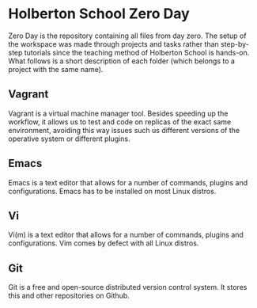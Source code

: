 # Holberton School Zero Day

Zero Day is the repository containing all files from day zero. The setup of the workspace was made through projects and tasks rather than step-by-step tutorials since the teaching method of Holberton School is hands-on. What follows is a short description of each folder (which belongs to a project with the same name).

## Vagrant

Vagrant is a virtual machine manager tool. Besides speeding up the workflow, it allows us to test and code on replicas of the exact same environment, avoiding this way issues such us different versions of the operative system or different plugins.

## Emacs

Emacs is a text editor that allows for a number of commands, plugins and configurations. Emacs has to be installed on most Linux distros.

## Vi

Vi(m) is a text editor that allows for a number of commands, plugins and configurations. Vim comes by defect with all Linux distros.

## Git

Git is a free and open-source distributed version control system. It stores this and other repositories on Github.

